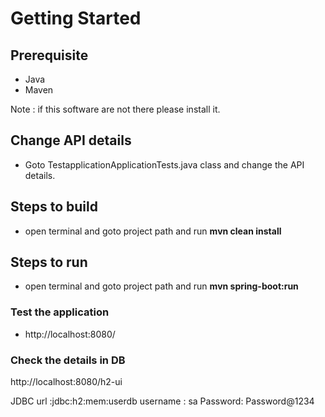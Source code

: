 # Getting Started

## Prerequisite
* Java
* Maven

Note : if this software are not there please install it.

## Change API details
* Goto TestapplicationApplicationTests.java class and change the API details.


## Steps to build
* open terminal and goto project path and run **mvn clean install**

## Steps to run
* open terminal and goto project path and run **mvn spring-boot:run**

### Test the application
* http://localhost:8080/

### Check the details in DB 
http://localhost:8080/h2-ui

JDBC url :jdbc:h2:mem:userdb
username : sa
Password: Password@1234